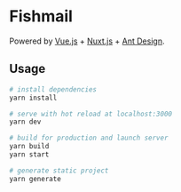 # Fishmail

Powered by [Vue.js](https://vuejs.org) + [Nuxt.js](https://nuxtjs.org) + [Ant Design](https://antdv.com).


## Usage

```bash
# install dependencies
yarn install

# serve with hot reload at localhost:3000
yarn dev

# build for production and launch server
yarn build
yarn start

# generate static project
yarn generate
```
